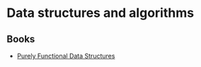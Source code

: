 # Data structures and algorithms

## Books
* [Purely Functional Data Structures](https://www.amazon.de/Purely-Functional-Data-Structures-Okasaki/dp/0521663504)
